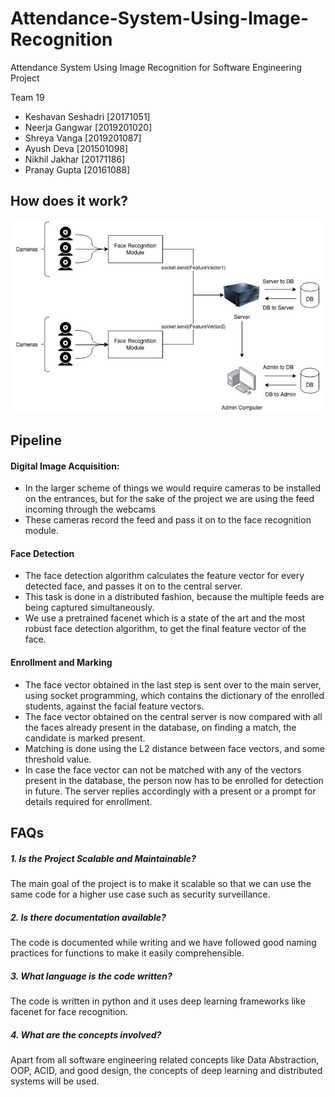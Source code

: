 # Attendance-System-Using-Image-Recognition
Attendance System Using Image Recognition for Software Engineering Project

Team 19

- Keshavan Seshadri [20171051]
- Neerja Gangwar [2019201020]
- Shreya Vanga [2019201087]
- Ayush Deva [201501098]
- Nikhil Jakhar [20171186]
- Pranay Gupta [20161088]


## How does it work? 
![img](images/how_it_works.png)

## Pipeline

#### Digital Image Acquisition:

- In the larger scheme of things we would require cameras to be installed on the entrances, but for the sake of the project we are using the feed incoming through the webcams
- These cameras record the feed and pass it on to the face recognition module.

#### Face Detection

- The face detection algorithm calculates the feature vector for every detected face, and passes it on to the central server.
- This task is done in a distributed fashion, because the multiple feeds are being captured simultaneously.
- We use a pretrained facenet which is a state of the art and the most robust face detection algorithm, to get the final feature vector of the face.

#### Enrollment and Marking

- The face vector obtained in the last step is sent over to the main server, using socket programming, which contains the dictionary of the enrolled students, against the facial feature vectors.
- The face vector obtained on the central server is now compared with all the faces already present in the database, on finding a match, the candidate is marked present.
- Matching is done using the L2 distance between face vectors, and some threshold value. 
- In case the face vector can not be matched with any of the vectors present in the database, the person now has to be enrolled for detection in future. The server replies accordingly with a present or a prompt for details required for enrollment.

## FAQs
##### 1. Is the Project Scalable and Maintainable?
The main goal of the project is to make it scalable so that we can use the same code for a higher use case such as security surveillance.

##### 2. Is there documentation available?
The code is documented while writing and we have followed good naming practices for 
functions to make it easily comprehensible.

##### 3. What language is the code written?
The code is written in python and it uses deep learning frameworks like facenet for face recognition.

##### 4. What are the concepts involved?
Apart from all software engineering related concepts like Data Abstraction, OOP, ACID, 
and good design, the concepts of deep learning and distributed systems will be used.

